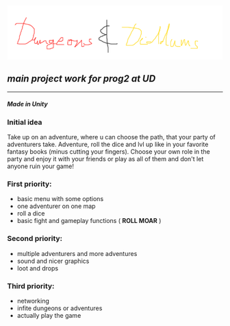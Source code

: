 ![Game Logo](logo.png)

## *main project work for prog2 at **UD***
*****
##### *Made in Unity*

### Initial idea
Take up on an adventure, where u can choose the path, that your party of adventurers take.
Adventure, roll the dice and lvl up like in your favorite fantasy books (minus cutting your fingers).
Choose your own role in the party and enjoy it with your friends or play as all of them and don't let
anyone ruin your game!

### First priority:
* basic menu with some options
* one adventurer on one map
* roll a dice
* basic fight and gameplay functions ( **ROLL MOAR** )

### Second priority:
* multiple adventurers and more adventures
* sound and nicer graphics
* loot and drops

### Third priority:
* networking
* infite dungeons or adventures
* actually play the game
